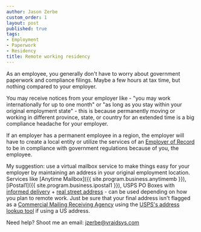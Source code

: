 ```yaml
---
author: Jason Zerbe
custom_order: 1
layout: post
published: true
tags:
- Employment
- Paperwork
- Residency
title: Remote working residency
---
```

As an employee, you generally don't have to worry about government paperwork and compliance filings.
Maybe a few hours at tax time, but nothing compared to your employer.

You may receive notices from your employer like - "you may work internationally for up to one month" or "as long 
as you stay within your original employment state" - this is because permanently moving or working in different 
province, state, or country for an extended time is a big compliance headache for your employer.

If an employer has a permanent employee in a region, the employer will have to create a local entity or utilize 
the services of an [Employer of Record](https://boundlesshq.com/blog/employment/what-is-an-employer-of-record/)
to be in compliance with government regulations because of you, the employee.

My suggestion: use a virtual mailbox service to make things easy for your employer by maintaining an address 
in your original employment location. Services like [Anytime Mailbox]({{ site.program.business.anytimemb }}),
[iPostal1]({{ site.program.business.ipostal1 }}), USPS PO Boxes with
[informed delivery](https://www.usps.com/manage/informed-delivery.htm) +
[real street address](https://postalpro.usps.com/PBSA) - can be used depending
on how you plan to remote work. Just be sure that your 
final address isn't flagged as a [Commercial Mailing Receiving Agency](https://www.smarty.com/docs/cmra)
using the [USPS's address lookup tool](https://tools.usps.com/zip-code-lookup.htm?byaddress) if using a US address.

Need help? Shoot me an email: <jzerbe@vraidsys.com>
